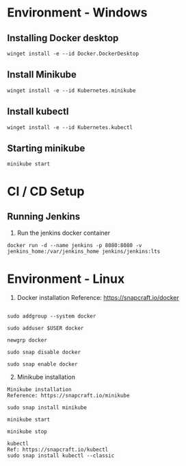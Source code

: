 # Environment  - Windows
## Installing Docker desktop
```
winget install -e --id Docker.DockerDesktop
```

## Install Minikube
```
winget install -e --id Kubernetes.minikube
```

## Install kubectl
```
winget install -e --id Kubernetes.kubectl
```

## Starting minikube
```
minikube start
```

# CI / CD Setup
## Running Jenkins

1. Run the jenkins docker container
```
docker run -d --name jenkins -p 8080:8080 -v jenkins_home:/var/jenkins_home jenkins/jenkins:lts
```
# Environment  - Linux

1. Docker installation
Reference: https://snapcraft.io/docker

```sudo snap install docker

sudo addgroup --system docker

sudo adduser $USER docker

newgrp docker

sudo snap disable docker

sudo snap enable docker
```

2. Minikube installation
```
Minikube installation
Reference: https://snapcraft.io/minikube

sudo snap install minikube

minikube start

minikube stop

kubectl
Ref: https://snapcraft.io/kubectl
sudo snap install kubectl --classic
```